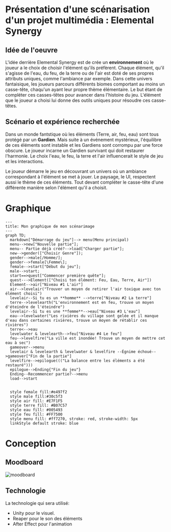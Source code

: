 # Présentation d'une scénarisation d'un projet multimédia : Elemental Synergy

## Idée de l'oeuvre

L'idée derrière Elemental Synergy est de crée un **environnement** où le joueur a le choix de choisir l'élément qu'ils préfèrent. Chaque élément, qu'il s'agisse de l'eau, du feu, de la terre ou de l'air est doté de ses propres attributs uniques, comme l'ambiance par exemple. Dans cette univers fantaisique, les joueurs parcours différents biomes comportant au moins un casse-tête, chaqu'un ayant leur propre thème élémentaire. Le but étant de compléter ces casses-têtes pour avancer dans l'histoire du jeu. L'élément que le joueur a choisi lui donne des outils uniques pour résoudre ces casse-têtes.

## Scénario et expérience recherchée

Dans un monde fantstique où les éléments (Terre, air, feu, eau) sont tous protégé par un **Gardien**. Mais suite à un événement mystérieux, l'équilibre de ces éléments sont instable et les Gardiens sont corrompu par une force obscure. Le joueur incarne un Gardien survivant qui doit restaurer l'harmonie. Le choix l'eau, le feu, la terre et l'air influencerait le style de jeu et les interactions.

Le joueur démarre le jeu en découvrant un univers où un ambiance correspondant à l'élément se met à jouer. Le paysage, le UI, respectent aussi le thème de ces éléments. Tout devant compléter le casse-tête d'une différente manière selon l'élément qu'il a choisit.

# Graphique

```mermaid
---
title: Mon graphique de mon scénarimage
---
graph TD;
  markdown["Démarrage du jeu"]--> menu(Menu principal)
  menu-->new["Nouvelle partie"];
  menu-- Partie déjà créé?-->load["Charger partie"];
  new-->gender(["Choisir Genre"]);
  gender-->male[/Homme/];
  gender-->female[\Femme\];
  female-->start["Début du jeu"];
  male-->start;
  start==>quest["Commencer première quête"];
  quest--->Element(["Choisi ton élément: Feu, Eau, Terre, Air"])
  Element-->air["Niveau #1 L'air"]
  air-->levelair("Trouver un moyen de retirer l'air toxique avec ton élément choisi")
  levelair--Si tu es un **homme** -->terre["Niveau #2 La terre"]
  terre-->levelearth("L'environnement est en feu, trouve un moyen d'éteindre de l'éteindre")
  levelair--Si tu es une **femme**-->eau["Niveau #3 L'eau"]
  eau-->levelwater("Les rivières du village sont gelée et il manque d'eau dans certaines rivières, trouve un moyen de rétablir ces rivières")
  terre<-->eau
  levelwater & levelearth-->feu["Niveau #4 Le feu"]
  feu-->levelfire("La ville est inondée! Trouve un moyen de mettre cet eau à sec")
  gameover-->menu
  levelair & levelearth & levelwater & levelfire --Égnime échoué-->gameover["Fin de la partie"]
  levelfire-->epilogue((("La balance entre les éléments a été restauré")))
  epilogue-->Ending{"Fin du jeu"}
  Ending--Recommencer partie?-->menu
  load-->start


  style female fill:#e497f2
  style male fill:#30c5f3
  style air fill: #E7F1F5
  style terre fill: #B07C57
  style eau fill: #005493
  style feu fill: #FF7500
  style menu fill: #ff7270, stroke: red, stroke-width: 5px
  linkStyle default stroke: blue 

```

# Conception

## Moodboard

![moodboard](img/Scénarimage.png)

## Technologie

La technologie qui sera utilisé:

- Unity pour le visuel.
- Reaper pour le son des éléments
- After Effect pour l'animation
